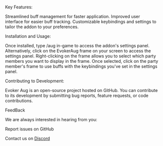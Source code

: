 Key Features:

Streamlined buff management for faster application.
Improved user interface for easier buff tracking.
Customizable keybindings and settings to tailor the addon to your preferences.


Installation and Usage:

Once installed, type /aug in-game to access the addon's settings panel. Alternatively, click on the EvokerAug frame on your screen to access the settings panel. Right-clicking on the frame allows you to select which party members you want to display in the frame. Once selected, click on the party member's frame to use buffs with the keybindings you've set in the settings panel.


Contributing to Development: 

Evoker Aug is an open-source project hosted on GitHub. You can contribute to its development by submitting bug reports, feature requests, or code contributions.

FeedBack

We are always interested in hearing from you:

Report issues on GitHub

Contact us on [Discord](https://discord.gg/ypmd86Ng)
